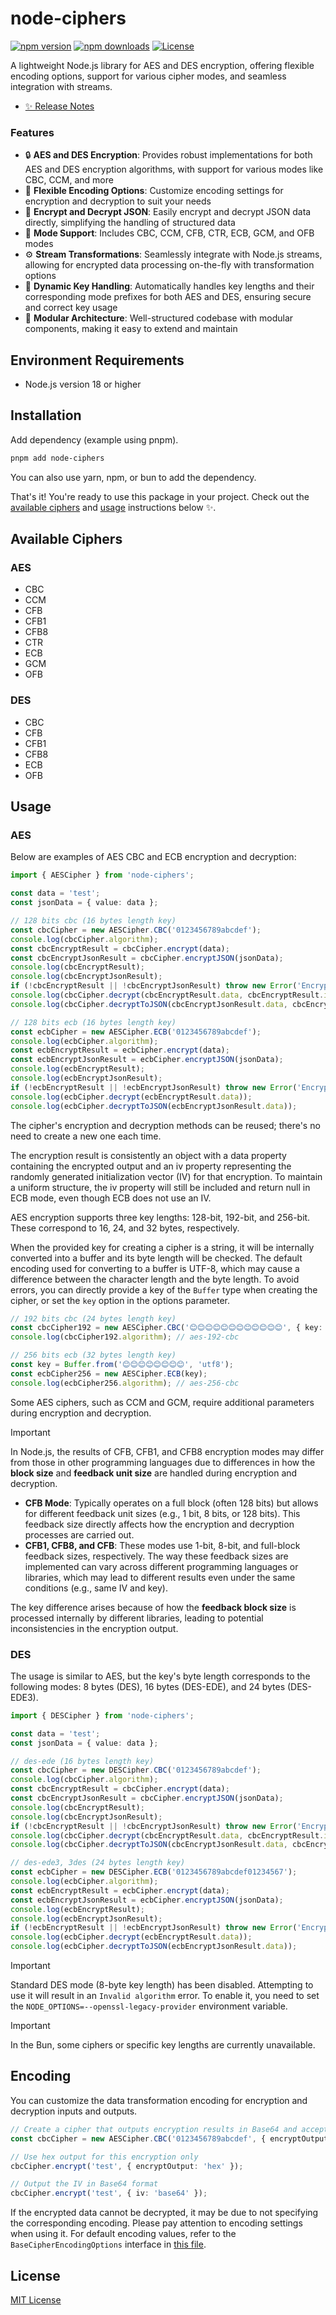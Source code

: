 # node-ciphers

[![npm version][npm-version-src]][npm-version-href]
[![npm downloads][npm-downloads-src]][npm-downloads-href]
[![License][license-src]][license-href]

A lightweight Node.js library for AES and DES encryption, offering flexible encoding options, support for various cipher modes, and seamless integration with streams.

- [✨ Release Notes](./CHANGELOG.md)

### Features

- 🔒 **AES and DES Encryption**: Provides robust implementations for both AES and DES encryption algorithms, with support for various modes like CBC, CCM, and more
- 🧰 **Flexible Encoding Options**: Customize encoding settings for encryption and decryption to suit your needs
- 🔄 **Encrypt and Decrypt JSON**: Easily encrypt and decrypt JSON data directly, simplifying the handling of structured data
- 📜 **Mode Support**: Includes CBC, CCM, CFB, CTR, ECB, GCM, and OFB modes
- ⚙️ **Stream Transformations**: Seamlessly integrate with Node.js streams, allowing for encrypted data processing on-the-fly with transformation options
- 🔑 **Dynamic Key Handling**: Automatically handles key lengths and their corresponding mode prefixes for both AES and DES, ensuring secure and correct key usage
- 📂 **Modular Architecture**: Well-structured codebase with modular components, making it easy to extend and maintain

## Environment Requirements

- Node.js version 18 or higher

## Installation

Add dependency (example using pnpm).

```bash
pnpm add node-ciphers
```

You can also use yarn, npm, or bun to add the dependency.

That's it! You're ready to use this package in your project. Check out the [available ciphers](#available-ciphers) and [usage](#usage) instructions below ✨.

## Available Ciphers

### AES

- CBC
- CCM
- CFB
- CFB1
- CFB8
- CTR
- ECB
- GCM
- OFB

### DES

- CBC
- CFB
- CFB1
- CFB8
- ECB
- OFB

## Usage

### AES

Below are examples of AES CBC and ECB encryption and decryption:

```typescript
import { AESCipher } from 'node-ciphers';

const data = 'test';
const jsonData = { value: data };

// 128 bits cbc (16 bytes length key)
const cbcCipher = new AESCipher.CBC('0123456789abcdef');
console.log(cbcCipher.algorithm);
const cbcEncryptResult = cbcCipher.encrypt(data);
const cbcEncryptJsonResult = cbcCipher.encryptJSON(jsonData);
console.log(cbcEncryptResult);
console.log(cbcEncryptJsonResult);
if (!cbcEncryptResult || !cbcEncryptJsonResult) throw new Error('Encrypt failed');
console.log(cbcCipher.decrypt(cbcEncryptResult.data, cbcEncryptResult.iv));
console.log(cbcCipher.decryptToJSON(cbcEncryptJsonResult.data, cbcEncryptJsonResult.iv));

// 128 bits ecb (16 bytes length key)
const ecbCipher = new AESCipher.ECB('0123456789abcdef');
console.log(ecbCipher.algorithm);
const ecbEncryptResult = ecbCipher.encrypt(data);
const ecbEncryptJsonResult = ecbCipher.encryptJSON(jsonData);
console.log(ecbEncryptResult);
console.log(ecbEncryptJsonResult);
if (!ecbEncryptResult || !ecbEncryptJsonResult) throw new Error('Encrypt failed');
console.log(ecbCipher.decrypt(ecbEncryptResult.data));
console.log(ecbCipher.decryptToJSON(ecbEncryptJsonResult.data));
```

The cipher's encryption and decryption methods can be reused; there's no need to create a new one each time.

The encryption result is consistently an object with a data property containing the encrypted output and an iv property representing the randomly generated initialization vector (IV) for that encryption. To maintain a uniform structure, the iv property will still be included and return null in ECB mode, even though ECB does not use an IV.

AES encryption supports three key lengths: 128-bit, 192-bit, and 256-bit. These correspond to 16, 24, and 32 bytes, respectively.

When the provided key for creating a cipher is a string, it will be internally converted into a buffer and its byte length will be checked. The default encoding used for converting to a buffer is UTF-8, which may cause a difference between the character length and the byte length. To avoid errors, you can directly provide a key of the `Buffer` type when creating the cipher, or set the `key` option in the options parameter.

```typescript
// 192 bits cbc (24 bytes length key)
const cbcCipher192 = new AESCipher.CBC('😊😊😊😊😊😊😊😊😊😊😊😊', { key: 'ascii' });
console.log(cbcCipher192.algorithm); // aes-192-cbc

// 256 bits ecb (32 bytes length key)
const key = Buffer.from('😊😊😊😊😊😊😊😊', 'utf8');
const ecbCipher256 = new AESCipher.ECB(key);
console.log(ecbCipher256.algorithm); // aes-256-cbc
```

Some AES ciphers, such as CCM and GCM, require additional parameters during encryption and decryption.

> [!IMPORTANT]
> In Node.js, the results of CFB, CFB1, and CFB8 encryption modes may differ from those in other programming languages due to differences in how the **block size** and **feedback unit size** are handled during encryption and decryption.
>
> - **CFB Mode**: Typically operates on a full block (often 128 bits) but allows for different feedback unit sizes (e.g., 1 bit, 8 bits, or 128 bits). This feedback size directly affects how the encryption and decryption processes are carried out.
> - **CFB1, CFB8, and CFB**: These modes use 1-bit, 8-bit, and full-block feedback sizes, respectively. The way these feedback sizes are implemented can vary across different programming languages or libraries, which may lead to different results even under the same conditions (e.g., same IV and key).
>
> The key difference arises because of how the **feedback block size** is processed internally by different libraries, leading to potential inconsistencies in the encryption output.

### DES

The usage is similar to AES, but the key's byte length corresponds to the following modes: 8 bytes (DES), 16 bytes (DES-EDE), and 24 bytes (DES-EDE3).

```typescript
import { DESCipher } from 'node-ciphers';

const data = 'test';
const jsonData = { value: data };

// des-ede (16 bytes length key)
const cbcCipher = new DESCipher.CBC('0123456789abcdef');
console.log(cbcCipher.algorithm);
const cbcEncryptResult = cbcCipher.encrypt(data);
const cbcEncryptJsonResult = cbcCipher.encryptJSON(jsonData);
console.log(cbcEncryptResult);
console.log(cbcEncryptJsonResult);
if (!cbcEncryptResult || !cbcEncryptJsonResult) throw new Error('Encrypt failed');
console.log(cbcCipher.decrypt(cbcEncryptResult.data, cbcEncryptResult.iv));
console.log(cbcCipher.decryptToJSON(cbcEncryptJsonResult.data, cbcEncryptJsonResult.iv));

// des-ede3, 3des (24 bytes length key)
const ecbCipher = new DESCipher.ECB('0123456789abcdef01234567');
console.log(ecbCipher.algorithm);
const ecbEncryptResult = ecbCipher.encrypt(data);
const ecbEncryptJsonResult = ecbCipher.encryptJSON(jsonData);
console.log(ecbEncryptResult);
console.log(ecbEncryptJsonResult);
if (!ecbEncryptResult || !ecbEncryptJsonResult) throw new Error('Encrypt failed');
console.log(ecbCipher.decrypt(ecbEncryptResult.data));
console.log(ecbCipher.decryptToJSON(ecbEncryptJsonResult.data));
```

> [!IMPORTANT]
> Standard DES mode (8-byte key length) has been disabled. Attempting to use it will result in an `Invalid algorithm` error. To enable it, you need to set the `NODE_OPTIONS=--openssl-legacy-provider` environment variable.

> [!IMPORTANT]
> In the Bun, some ciphers or specific key lengths are currently unavailable.

## Encoding

You can customize the data transformation encoding for encryption and decryption inputs and outputs.

```typescript
// Create a cipher that outputs encryption results in Base64 and accepts encryption input in Base64 format
const cbcCipher = new AESCipher.CBC('0123456789abcdef', { encryptOutput: 'base64', decryptInput: 'base64' });

// Use hex output for this encryption only
cbcCipher.encrypt('test', { encryptOutput: 'hex' });

// Output the IV in Base64 format
cbcCipher.encrypt('test', { iv: 'base64' });
```

If the encrypted data cannot be decrypted, it may be due to not specifying the corresponding encoding. Please pay attention to encoding settings when using it. For default encoding values, refer to the `BaseCipherEncodingOptions` interface in [this file](./src/types/options.ts).

## License

[MIT License](./LICENSE)

<!-- Badges -->
[npm-version-src]: https://img.shields.io/npm/v/node-ciphers/latest.svg?style=flat&colorA=18181B&colorB=28CF8D
[npm-version-href]: https://npmjs.com/package/node-ciphers

[npm-downloads-src]: https://img.shields.io/npm/dm/node-ciphers.svg?style=flat&colorA=18181B&colorB=28CF8D
[npm-downloads-href]: https://npmjs.com/package/node-ciphers

[license-src]: https://img.shields.io/npm/l/node-ciphers.svg?style=flat&colorA=18181B&colorB=28CF8D
[license-href]: https://github.com/kiki-kanri/kikiutils-node-classes/blob/main/LICENSE
